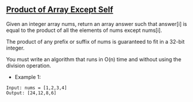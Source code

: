 ## [Product of Array Except Self](https://leetcode.com/problems/product-of-array-except-self/description/)
Given an integer array nums, return an array answer such that answer[i] is equal to the product of all the elements of nums except nums[i].

The product of any prefix or suffix of nums is guaranteed to fit in a 32-bit integer.

You must write an algorithm that runs in O(n) time and without using the division operation.


- Example 1:
```
Input: nums = [1,2,3,4]
Output: [24,12,8,6]
```
